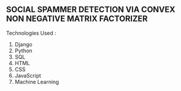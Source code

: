 SOCIAL SPAMMER DETECTION VIA CONVEX NON NEGATIVE MATRIX FACTORIZER
-------------------------------------------------------------------
Technologies Used : 
1)  Django
2)  Python
3)  SQL 
4)  HTML
5)  CSS
6)  JavaScript
7)  Machine Learning
